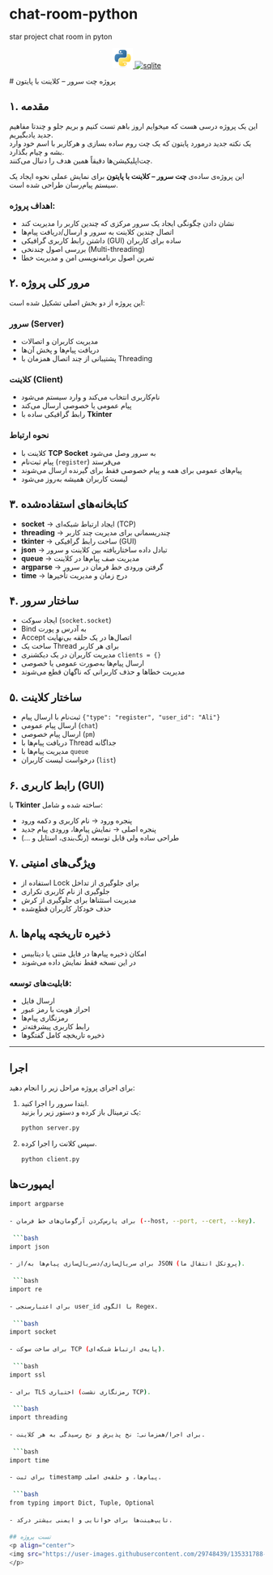 # chat-room-python
star project chat room in pyton 
<p align="center">
<a href="https://www.python.org" target="_blank"> <img src="https://raw.githubusercontent.com/devicons/devicon/master/icons/python/python-original.svg" alt="python" width="40" height="40"/> </a>
<a href="https://www.sqlite.org/" target="_blank"> <img src="https://www.vectorlogo.zone/logos/sqlite/sqlite-icon.svg" alt="sqlite" width="40" height="40"/> </a>
</p>
#  پروژه چت سرور – کلاینت با پایتون

## ۱. مقدمه
 این یک پروژه درسی هست که میخوایم اروز باهم تست کنیم و بریم جلو و چندتا مفاهیم جدید یادبگیریم.  
یک نکته جدید درمورد پایتون که یک چت روم ساده بسازی و هرکاربر با اسم خود وارد بشه و چیام بگذارد.  
 چت‌اپلیکیشن‌ها دقیقاً همین هدف را دنبال می‌کنند.  

این پروژه‌ی ساده‌ی **چت سرور – کلاینت با پایتون** برای نمایش عملی نحوه ایجاد یک سیستم پیام‌رسان طراحی شده است.  

###  اهداف پروژه:
- نشان دادن چگونگی ایجاد یک سرور مرکزی که چندین کاربر را مدیریت کند  
- اتصال چندین کلاینت به سرور و ارسال/دریافت پیام‌ها  
- داشتن رابط کاربری گرافیکی (GUI) ساده برای کاربران  
- بررسی اصول چندنخی (Multi-threading)  
- تمرین اصول برنامه‌نویسی امن و مدیریت خطا  



## ۲. مرور کلی پروژه
این پروژه از دو بخش اصلی تشکیل شده است:  

###  سرور (Server)
- مدیریت کاربران و اتصالات  
- دریافت پیام‌ها و پخش آن‌ها  
- پشتیبانی از چند اتصال همزمان با Threading  

###  کلاینت (Client)
- نام‌کاربری انتخاب می‌کند و وارد سیستم می‌شود  
- پیام عمومی یا خصوصی ارسال می‌کند  
- رابط گرافیکی ساده با **Tkinter**  

###  نحوه ارتباط
- کلاینت با **TCP Socket** به سرور وصل می‌شود  
- پیام ثبت‌نام (`register`) می‌فرستد  
- پیام‌های عمومی برای همه و پیام خصوصی فقط برای گیرنده ارسال می‌شوند  
- لیست کاربران همیشه به‌روز می‌شود  



## ۳. کتابخانه‌های استفاده‌شده
- **socket** → ایجاد ارتباط شبکه‌ای (TCP)  
- **threading** → چندریسمانی برای مدیریت چند کاربر  
- **tkinter** → ساخت رابط گرافیکی (GUI)  
- **json** → تبادل داده ساختاریافته بین کلاینت و سرور  
- **queue** → مدیریت صف پیام‌ها در کلاینت  
- **argparse** → گرفتن ورودی خط فرمان در سرور  
- **time** → درج زمان و مدیریت تأخیرها  



## ۴. ساختار سرور
- ایجاد سوکت (`socket.socket`)  
- Bind به آدرس و پورت  
- Accept اتصال‌ها در یک حلقه بی‌نهایت  
- ساخت یک Thread برای هر کاربر  
- مدیریت کاربران در یک دیکشنری `clients = {}`  
- ارسال پیام‌ها به‌صورت عمومی یا خصوصی  
- مدیریت خطاها و حذف کاربرانی که ناگهان قطع می‌شوند  



## ۵. ساختار کلاینت
- ثبت‌نام با ارسال پیام `{"type": "register", "user_id": "Ali"}`  
- ارسال پیام عمومی (`chat`)  
- ارسال پیام خصوصی (`pm`)  
- دریافت پیام‌ها با Thread جداگانه  
- مدیریت پیام‌ها با `queue`  
- درخواست لیست کاربران (`list`)  



## ۶. رابط کاربری (GUI)
با **Tkinter** ساخته شده و شامل:  
- پنجره ورود → نام کاربری و دکمه ورود  
- پنجره اصلی → نمایش پیام‌ها، ورودی پیام جدید  
- طراحی ساده ولی قابل توسعه (رنگ‌بندی، استایل و …)  



## ۷. ویژگی‌های امنیتی
- استفاده از Lock برای جلوگیری از تداخل  
- جلوگیری از نام کاربری تکراری  
- مدیریت استثناها برای جلوگیری از کرش  
- حذف خودکار کاربران قطع‌شده  



## ۸. ذخیره تاریخچه پیام‌ها
- امکان ذخیره پیام‌ها در فایل متنی یا دیتابیس  
- در این نسخه فقط نمایش داده می‌شوند  



###  قابلیت‌های توسعه:
- ارسال فایل  
- احراز هویت با رمز عبور  
- رمزنگاری پیام‌ها  
- رابط کاربری پیشرفته‌تر  
- ذخیره تاریخچه کامل گفتگوها  

---

##  اجرا

برای اجرای پروژه مراحل زیر را انجام دهید:

1. ابتدا سرور را اجرا کنید.  
   یک ترمینال باز کرده و دستور زیر را بزنید:

   ```bash
   python server.py

2. سپس کلانت را اجرا کرده.  

   ```bash
   python client.py


## ایمپورت‌ها

   ```bash
   import argparse
    
- برای پارس‌کردن آرگومان‌های خط فرمان (--host, --port, --cert, --key).

    ```bash
   import json

- برای سریال‌سازی/دسریال‌سازی پیام‌ها به/از JSON (پروتکل انتقال ما).

    ```bash
   import re

- برای اعتبارسنجی user_id با الگوی Regex.

    ```bash
   import socket

- برای ساخت سوکت TCP (پایه‌ی ارتباط شبکه‌ای).

    ```bash
   import ssl

- برای TLS اختیاری (رمزنگاری نشست TCP).

    ```bash
   import threading

- برای اجرا/همزمانی: نخ پذیرش و نخ رسیدگی به هر کلاینت.

    ```bash
   import time

- برای ثبت timestamp پیام‌ها، و حلقه‌ی اصلی.

    ```bash
   from typing import Dict, Tuple, Optional

- تایپ‌هینت‌ها برای خوانایی و ایمنی بیشتر درکد.

## تست پروژه
<p align="center">
<img src="https://user-images.githubusercontent.com/29748439/135331788-ad66606a-ac33-4196-b482-aed932431937.gif" alt="database schema" width="720"/>
</p>

